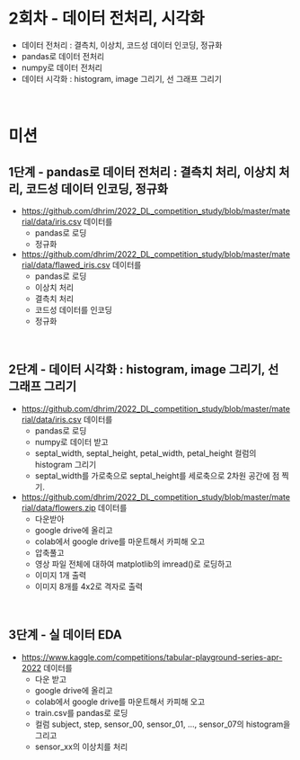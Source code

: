 # 2회차 - 데이터 전처리, 시각화

- 데이터 전처리 : 결측치, 이상치, 코드성 데이터 인코딩, 정규화
- pandas로 데이터 전처리
- numpy로 데이터 전처리
- 데이터 시각화 : histogram, image 그리기, 선 그래프 그리기

<br>

# 미션
## 1단계 - pandas로 데이터 전처리 : 결측치 처리, 이상치 처리, 코드성 데이터 인코딩, 정규화

- https://github.com/dhrim/2022_DL_competition_study/blob/master/material/data/iris.csv 데이터를
    - pandas로 로딩
    - 정규화
- https://github.com/dhrim/2022_DL_competition_study/blob/master/material/data/flawed_iris.csv 데이터를 
    - pandas로 로딩
    - 이상치 처리
    - 결측치 처리
    - 코드성 데이터를 인코딩
    - 정규화

<br>

## 2단계 - 데이터 시각화 : histogram, image 그리기, 선 그래프 그리기

- https://github.com/dhrim/2022_DL_competition_study/blob/master/material/data/iris.csv 데이터를
    - pandas로 로딩
    - numpy로 데이터 받고
    - septal_width, septal_height, petal_width, petal_height 컬럼의 histogram 그리기
    - septal_width를 가로축으로 septal_height를 세로축으로 2차원 공간에 점 찍기.
- https://github.com/dhrim/2022_DL_competition_study/blob/master/material/data/flowers.zip 데이터를
    - 다운받아 
    - google drive에 올리고
    - colab에서 google drive를 마운트해서 카피해 오고
    - 압축풀고
    - 영상 파일 전체에 대하여 matplotlib의 imread()로 로딩하고
    - 이미지 1개 출력
    - 이미지 8개를 4x2로 격자로 출력

<br>

## 3단계 - 실 데이터 EDA

- https://www.kaggle.com/competitions/tabular-playground-series-apr-2022 데이터를
    - 다운 받고
    - google drive에 올리고
    - colab에서 google drive를 마운트해서 카피해 오고
    - train.csv를 pandas로 로딩
    - 컬럼 subject, step, sensor_00, sensor_01, ..., sensor_07의 histogram을 그리고
    - sensor_xx의 이상치를 처리
